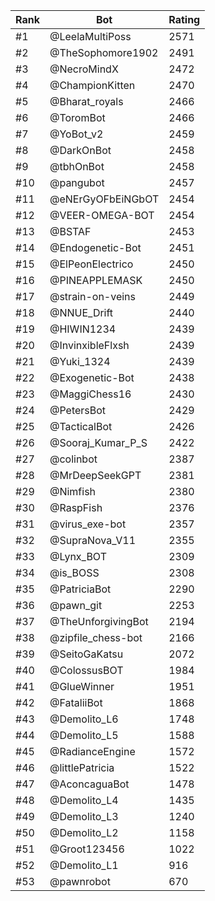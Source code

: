 Rank|Bot|Rating
---|---|---
#1|@LeelaMultiPoss|2571
#2|@TheSophomore1902|2491
#3|@NecroMindX|2472
#4|@ChampionKitten|2470
#5|@Bharat_royals|2466
#6|@ToromBot|2466
#7|@YoBot_v2|2459
#8|@DarkOnBot|2458
#9|@tbhOnBot|2458
#10|@pangubot|2457
#11|@eNErGyOFbEiNGbOT|2454
#12|@VEER-OMEGA-BOT|2454
#13|@BSTAF|2453
#14|@Endogenetic-Bot|2451
#15|@ElPeonElectrico|2450
#16|@PINEAPPLEMASK|2450
#17|@strain-on-veins|2449
#18|@NNUE_Drift|2440
#19|@HIWIN1234|2439
#20|@InvinxibleFlxsh|2439
#21|@Yuki_1324|2439
#22|@Exogenetic-Bot|2438
#23|@MaggiChess16|2430
#24|@PetersBot|2429
#25|@TacticalBot|2426
#26|@Sooraj_Kumar_P_S|2422
#27|@colinbot|2387
#28|@MrDeepSeekGPT|2381
#29|@Nimfish|2380
#30|@RaspFish|2376
#31|@virus_exe-bot|2357
#32|@SupraNova_V11|2355
#33|@Lynx_BOT|2309
#34|@is_BOSS|2308
#35|@PatriciaBot|2290
#36|@pawn_git|2253
#37|@TheUnforgivingBot|2194
#38|@zipfile_chess-bot|2166
#39|@SeitoGaKatsu|2072
#40|@ColossusBOT|1984
#41|@GlueWinner|1951
#42|@FataliiBot|1868
#43|@Demolito_L6|1748
#44|@Demolito_L5|1588
#45|@RadianceEngine|1572
#46|@littlePatricia|1522
#47|@AconcaguaBot|1478
#48|@Demolito_L4|1435
#49|@Demolito_L3|1240
#50|@Demolito_L2|1158
#51|@Groot123456|1022
#52|@Demolito_L1|916
#53|@pawnrobot|670
